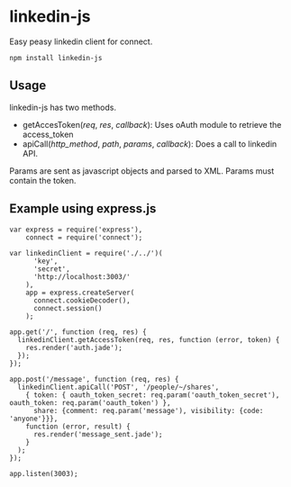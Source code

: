 # linkedin-js

Easy peasy linkedin client for connect.

    npm install linkedin-js

## Usage

linkedin-js has two methods.

* getAccesToken(_req_, _res_, _callback_): Uses oAuth module to retrieve the access_token
* apiCall(_http_method_, _path_, _params_, _callback_): Does a call to linkedin API.

Params are sent as javascript objects and parsed to XML.
Params must contain the token.

## Example using express.js

    var express = require('express'),
        connect = require('connect');

    var linkedinClient = require('./../')(
          'key',
          'secret',
          'http://localhost:3003/'
        ),
        app = express.createServer(
          connect.cookieDecoder(),
          connect.session()
        );

    app.get('/', function (req, res) {
      linkedinClient.getAccessToken(req, res, function (error, token) {
        res.render('auth.jade');
      });
    });

    app.post('/message', function (req, res) {
      linkedinClient.apiCall('POST', '/people/~/shares',
        { token: { oauth_token_secret: req.param('oauth_token_secret'), oauth_token: req.param('oauth_token') },
          share: {comment: req.param('message'), visibility: {code: 'anyone'}}},
        function (error, result) {
          res.render('message_sent.jade');
        }
      );
    });

    app.listen(3003);
